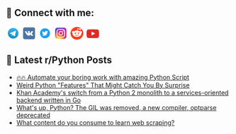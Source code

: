 ## 🔎 Connect with me:
[<img src="https://github.com/bullbesh/bullbesh/blob/main/images/Telegram.png" width="32" height="32" />](https://t.me/bullbesh)
[<img src="https://github.com/bullbesh/bullbesh/blob/main/images/VK.png" width="32" height="32" />](https://vk.com/bullbesh)
[<img src="https://github.com/bullbesh/bullbesh/blob/main/images/Twitter.png" width="32" height="32" />](https://twitter.com/bullbesh1)
[<img src="https://github.com/bullbesh/bullbesh/blob/main/images/Instagram.png" width="32" height="32" />](https://www.instagram.com/bullbesh)
[<img src="https://github.com/bullbesh/bullbesh/blob/main/images/Reddit.png" width="32" height="32" />](https://www.reddit.com/user/bullbesh)
[<img src="https://github.com/bullbesh/bullbesh/blob/main/images/YouTube.png" width="32" height="32" />](https://www.youtube.com/channel/UCtfjRs6uzgq5mfm8S06WTcg)

## 📕 Latest r/Python Posts
<!-- BLOG-POST-LIST:START -->
- [🔥🔥 Automate your boring work with amazing Python Script](https://www.reddit.com/r/Python/comments/15qq0ws/automate_your_boring_work_with_amazing_python/)
- [Weird Python &quot;Features&quot; That Might Catch You By Surprise](https://www.reddit.com/r/Python/comments/15qprx9/weird_python_features_that_might_catch_you_by/)
- [Khan Academy&#39;s switch from a Python 2 monolith to a services-oriented backend written in Go](https://www.reddit.com/r/Python/comments/15qpphj/khan_academys_switch_from_a_python_2_monolith_to/)
- [What&#39;s up, Python? The GIL was removed, a new compiler, optparse deprecated](https://www.reddit.com/r/Python/comments/15qpnm3/whats_up_python_the_gil_was_removed_a_new/)
- [What content do you consume to learn web scraping?](https://www.reddit.com/r/Python/comments/15qniw3/what_content_do_you_consume_to_learn_web_scraping/)
<!-- BLOG-POST-LIST:END -->
